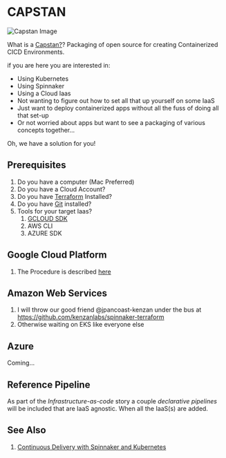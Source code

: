 # CAPSTAN

![Capstan Image](https://upload.wikimedia.org/wikipedia/commons/thumb/e/ea/Star_of_India_capstan_1.JPG/320px-Star_of_India_capstan_1.JPG)

What is a [Capstan?](https://en.wikipedia.org/wiki/Capstan_(nautical))?
Packaging of open source for creating Containerized CICD Environments.

if you are here you are interested in:
- Using Kubernetes
- Using Spinnaker
- Using a Cloud Iaas
- Not wanting to figure out how to set all that up yourself on some IaaS
- Just want to deploy containerized apps without all the fuss of doing all that set-up
- Or not worried about apps but want to see a packaging of various concepts together...

Oh, we have a solution for you!


## Prerequisites

1. Do you have a computer (Mac Preferred)
1. Do you have a Cloud Account?
1. Do you have [Terraform](https://www.terraform.io/) Installed?
1. Do you have [Git](https://git-scm.com/book/en/v2/Getting-Started-Installing-Git) installed?
1. Tools for your target Iaas?
   1. [GCLOUD SDK](https://cloud.google.com/sdk/downloads)
   1. AWS CLI
   1. AZURE SDK

## Google Cloud Platform

1. The Procedure is described  [here](./gcp/README.md)

## Amazon Web Services

1. I will throw our good friend @jpancoast-kenzan under the bus at https://github.com/kenzanlabs/spinnaker-terraform
1. Otherwise waiting on EKS like everyone else

## Azure

Coming...

## Reference Pipeline

As part of the *Infrastructure-as-code* story a couple *declarative pipelines* will be included that are IaaS agnostic. When all the IaaS(s) are added.

## See Also

1. [Continuous Delivery with Spinnaker and Kubernetes](http://continuousdelivery.kenzan.com/)





